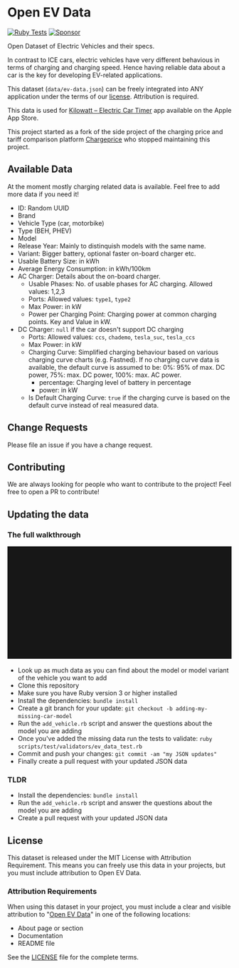 # Open EV Data

[![Ruby Tests](https://github.com/KilowattApp/open-ev-data/actions/workflows/test.yml/badge.svg)](https://github.com/KilowattApp/open-ev-data/actions/workflows/test.yml)
[![Sponsor](https://img.shields.io/github/sponsors/KilowattApp?label=Sponsor&logo=GitHub)](https://github.com/sponsors/KilowattApp)

Open Dataset of Electric Vehicles and their specs.

In contrast to ICE cars, electric vehicles have very different behavious in
terms of charging and charging speed. Hence having reliable data about a car is
the key for developing EV-related applications.

This dataset (`data/ev-data.json`) can be freely integrated into ANY
application under the terms of our [license](#license). Attribution is required.

This data is used for [Kilowatt – Electric Car Timer](https://apps.apple.com/us/app/kilowatt-electric-car-timer/id1502312657?itsct=apps_box_link&itscg=30200) app available on the Apple App Store.

This project started as a fork of the side project of the charging price and tariff comparison platform
[Chargeprice](https://www.chargeprice.app) who stopped maintaining this project.

## Available Data

At the moment mostly charging related data is available. Feel free to add more
data if you need it!

* ID: Random UUID
* Brand
* Vehicle Type (car, motorbike)
* Type (BEH, PHEV)
* Model
* Release Year: Mainly to distinquish models with the same name.
* Variant: Bigger battery, optional faster on-board charger etc.
* Usable Battery Size: in kWh
* Average Energy Consumption: in kWh/100km
* AC Charger: Details about the on-board charger.
  * Usable Phases: No. of usable phases for AC charging. Allowed values: 1,2,3
  * Ports: Allowed values: `type1`, `type2`
  * Max Power: in kW
  * Power per Charging Point: Charging power at common charging points. Key and
    Value in kW.
* DC Charger: `null` if the car doesn't support DC charging
  * Ports: Allowed values: `ccs`, `chademo`, `tesla_suc`, `tesla_ccs`
  * Max Power: in kW
  * Charging Curve: Simplified charging behaviour based on various charging
    curve charts (e.g. Fastned). If no charging curve data is available, the
    default curve is assumed to be: 0%: 95% of max. DC power, 75%: max. DC
    power, 100%: max. AC power.
    * percentage: Charging level of battery in percentage
    * power: in kW
  * Is Default Charging Curve: `true` if the charging curve is based on the
    default curve instead of real measured data.

## Change Requests

Please file an issue if you have a change request.

## Contributing

We are always looking for people who want to contribute to the
project! Feel free to open a PR to contribute!

## Updating the data

### The full walkthrough

![CLI Preview](sources/cli-preview.gif)

* Look up as much data as you can find about the model or model variant of the vehicle you want to add
* Clone this repository
* Make sure you have Ruby version 3 or higher installed
* Install the dependencies: `bundle install`
* Create a git branch for your update: `git checkout -b adding-my-missing-car-model`
* Run the `add_vehicle.rb` script and answer the questions about the model you are adding
* Once you've added the missing data run the tests to validate: `ruby scripts/test/validators/ev_data_test.rb`
* Commit and push your changes: `git commit -am "my JSON updates"`
* Finally create a pull request with your updated JSON data

### TLDR

* Install the dependencies: `bundle install`
* Run the `add_vehicle.rb` script and answer the questions about the model you are adding
* Create a pull request with your updated JSON data

## License

This dataset is released under the MIT License with Attribution Requirement. This means you can freely use this data in your projects, but you must include attribution to Open EV Data.

### Attribution Requirements

When using this dataset in your project, you must include a clear and visible attribution to "[Open EV Data](https://github.com/KilowattApp/open-ev-data)" in one of the following locations:

* About page or section
* Documentation
* README file

See the [LICENSE](LICENSE) file for the complete terms.
